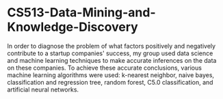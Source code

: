 # CS513-Data-Mining-and-Knowledge-Discovery
In order to diagnose the problem of what factors positively and negatively contribute to a startup companies' success, my group used data science and machine learning techniques to make accurate inferences on the data on these companies. To achieve these accurate conclusions, various machine learning algorithms were used: k-nearest neighbor, naive bayes, classification and regression tree, random forest, C5.0 classification, and artificial neural networks.

